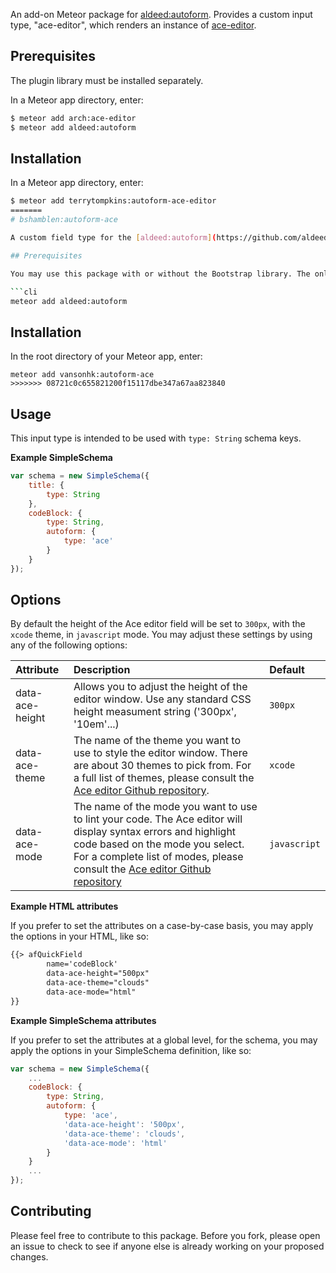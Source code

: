 
An add-on Meteor package for [aldeed:autoform](https://github.com/aldeed/meteor-autoform). Provides a custom input type, "ace-editor", which renders an instance of [ace-editor](https://github.com/ajaxorg/ace).

## Prerequisites

The plugin library must be installed separately.

In a Meteor app directory, enter:

```bash
$ meteor add arch:ace-editor
$ meteor add aldeed:autoform
```


## Installation

In a Meteor app directory, enter:

```bash
$ meteor add terrytompkins:autoform-ace-editor
=======
# bshamblen:autoform-ace

A custom field type for the [aldeed:autoform](https://github.com/aldeed/meteor-autoform) Meteor package that renders the [Ace code editor](https://ace.c9.io).

## Prerequisites

You may use this package with or without the Bootstrap library. The only prerequisite is the `aldeed:autoform` package, which can add at your Meteor app`s root directory with the following command:

```cli
meteor add aldeed:autoform
``` 

## Installation

In the root directory of your Meteor app, enter:

```cli
meteor add vansonhk:autoform-ace
>>>>>>> 08721c0c655821200f15117dbe347a67aa823840
```

## Usage


This input type is intended to be used with `type: String` schema keys.

**Example SimpleSchema**

```javascript
var schema = new SimpleSchema({
	title: {
		type: String
	},
	codeBlock: {
		type: String,
		autoform: {
			type: 'ace'
		}
	}
});
```

## Options

By default the height of the Ace editor field will be set to `300px`, with the `xcode` theme, in `javascript` mode. You may adjust these settings by using any of the following options:

| Attribute       | Description | Default |
|:----------------|:------------|:--------|
| data-ace-height | Allows you to adjust the height of the editor window. Use any standard CSS height measument string ('300px', '10em'...) | `300px` |
| data-ace-theme  | The name of the theme you want to use to style the editor window. There are about 30 themes to pick from. For a full list of themes, please consult the [Ace editor Github repository](https://github.com/ajaxorg/ace/tree/master/lib/ace/theme). | `xcode` |
| data-ace-mode   | The name of the mode you want to use to lint your code. The Ace editor will display syntax errors and highlight code based on the mode you select. For a complete list of modes, please consult the [Ace editor Github repository](https://github.com/ajaxorg/ace/tree/master/lib/ace/mode) | `javascript` |

**Example HTML attributes**

If you prefer to set the attributes on a case-by-case basis, you may apply the options in your HTML, like so:

```html
{{> afQuickField
		name='codeBlock'
		data-ace-height="500px"
		data-ace-theme="clouds"
		data-ace-mode="html"
}}
```

**Example SimpleSchema attributes**

If you prefer to set the attributes at a global level, for the schema, you may apply the options in your SimpleSchema definition, like so:

```javascript
var schema = new SimpleSchema({
	...
	codeBlock: {
		type: String,
		autoform: {
			type: 'ace',
			'data-ace-height': '500px',
			'data-ace-theme': 'clouds',
			'data-ace-mode': 'html'
		}
	}
	...
});
```

## Contributing

Please feel free to contribute to this package. Before you fork, please open an issue to check to see if anyone else is already working on your proposed changes.
